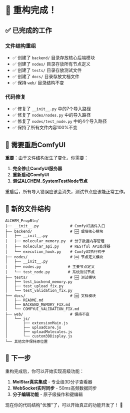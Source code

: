 # 🎉 重构完成！

## ✅ 已完成的工作

### 文件结构重组
- ✅ 创建了 `backend/` 目录存放核心后端模块
- ✅ 创建了 `nodes/` 目录存放所有节点定义
- ✅ 创建了 `tests/` 目录存放测试文件  
- ✅ 创建了 `docs/` 目录存放文档文件
- ✅ 保持 `web/` 目录结构不变

### 代码修复
- ✅ 修复了 `__init__.py` 中的7个导入路径
- ✅ 修复了 `nodes/nodes.py` 中的导入路径
- ✅ 修复了 `nodes/test_node.py` 中的4个导入路径
- ✅ 保持了所有文件内容100%不变

## 🔄 需要重启ComfyUI

**重要**：由于文件结构发生了变化，你需要：

1. **完全停止ComfyUI服务器**
2. **重新启动ComfyUI**  
3. **测试ALCHEM_SystemTestNode节点**

重启后，所有导入错误应该会消失，测试节点应该能正常工作。

## 📁 新的文件结构

```
ALCHEM_PropBtn/
├── __init__.py              # ComfyUI插件入口
├── backend/                 # 🆕 后端核心模块
│   ├── __init__.py
│   ├── molecular_memory.py  # 分子数据内存管理
│   ├── molecular_api.py     # RESTful API处理器
│   └── execution_hook.py    # ComfyUI执行钩子
├── nodes/                   # 🆕 节点定义模块
│   ├── __init__.py
│   ├── nodes.py            # 主要节点定义
│   └── test_node.py        # 系统测试节点
├── tests/                   # 🆕 测试模块
│   ├── test_backend_memory.py
│   ├── test_upload_fix.py
│   └── test_validation_fix.py
├── docs/                    # 🆕 文档模块
│   ├── README.md
│   ├── BACKEND_MEMORY_FIX.md
│   └── COMFYUI_VALIDATION_FIX.md
├── web/                     # 保持不变
│   └── js/
│       ├── extensionMain.js
│       ├── uploadCore.js
│       ├── uploadMolecules.js
│       └── custom3DDisplay.js
└── 其他文件保持原位置
```

## 🎯 下一步

重构完成后，你可以开始实现高级功能：
1. **MolStar真实集成** - 专业级3D分子查看器
2. **WebSocket实时同步** - 50ms高频数据同步
3. **分子编辑功能** - 原子级操作和键编辑

现在你的代码结构"优雅"了，可以开始真正的功能开发了！ 🚀